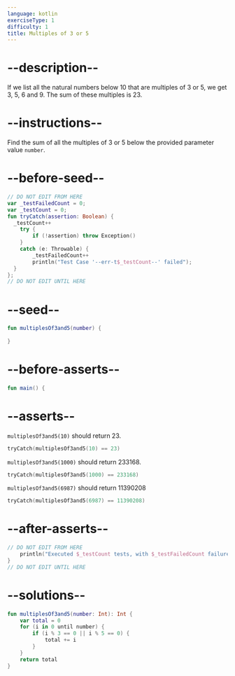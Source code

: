 ```yaml
---
language: kotlin
exerciseType: 1
difficulty: 1
title: Multiples of 3 or 5
---
```


# --description--

If we list all the natural numbers below 10 that are multiples of 3 or 5, we get 3, 5, 6 and 9. The sum of these multiples is 23.

# --instructions--

Find the sum of all the multiples of 3 or 5 below the provided parameter value `number`.

# --before-seed--

```kotlin
// DO NOT EDIT FROM HERE
var _testFailedCount = 0;
var _testCount = 0;
fun tryCatch(assertion: Boolean) {
  _testCount++
    try { 
        if (!assertion) throw Exception()
    }
    catch (e: Throwable) {
        _testFailedCount++
        println("Test Case '--err-t$_testCount--' failed");
  }
};
// DO NOT EDIT UNTIL HERE
```

# --seed--

```kotlin
fun multiplesOf3and5(number) {
  
}
```

# --before-asserts--

```kotlin
fun main() {
```

# --asserts--

`multiplesOf3and5(10)` should return 23.

```kotlin
tryCatch(multiplesOf3and5(10) == 23)
```

`multiplesOf3and5(1000)` should return 233168.

```kotlin
tryCatch(multiplesOf3and5(1000) == 233168)
```

`multiplesOf3and5(6987)` should return 11390208

```kotlin
tryCatch(multiplesOf3and5(6987) == 11390208)
```

# --after-asserts--

```kotlin
// DO NOT EDIT FROM HERE 
    println("Executed $_testCount tests, with $_testFailedCount failures");
}
// DO NOT EDIT UNTIL HERE
```

# --solutions--

```kotlin
fun multiplesOf3and5(number: Int): Int {
    var total = 0
    for (i in 0 until number) {
        if (i % 3 == 0 || i % 5 == 0) {
            total += i
        }
    }
    return total
}
```

